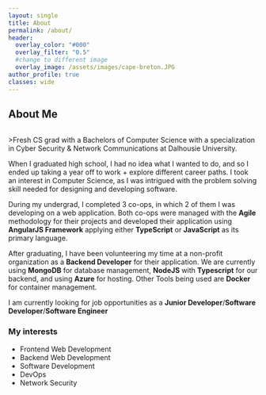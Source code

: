 ```yaml
---
layout: single
title: About
permalink: /about/
header:
  overlay_color: "#000"
  overlay_filter: "0.5"
  #change to different image
  overlay_image: /assets/images/cape-breton.JPG
author_profile: true
classes: wide
---
```


## About Me

<figure style="width: 30%; " class="align-right">
  <img src="{{ site.url }}{{ baseurl }}/assets/images/sunset.JPG" alt="">
</figure>
>Fresh CS grad with a Bachelors of Computer Science with a specialization in Cyber Security & Network Communications at Dalhousie University.

When I graduated high school, I had no idea what I wanted to do, and so I ended up taking a year off to work + explore different career paths. I took an interest in Computer Science, as I was intrigued with the problem solving skill needed for designing and developing software.

During my undergrad, I completed 3 co-ops, in which 2 of them I was developing on a web application. Both co-ops were managed with the **Agile** methodology for their projects and developed their application using **AngularJS Framework** applying either **TypeScript** or **JavaScript** as its primary language.

After graduating, I have been volunteering my time at a non-profit organization as a **Backend Developer** for their application. We are currently using **MongoDB** for database management, **NodeJS** with **Typescript** for our backend, and using **Azure** for hosting. Other Tools being used are **Docker** for container management.

I am currently looking for job opportunities as a **Junior Developer**/**Software Developer**/**Software Engineer**

### My interests

- Frontend Web Development
- Backend Web Development
- Software Development
- DevOps
- Network Security
